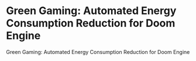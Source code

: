# Green Gaming: Automated Energy Consumption Reduction for Doom Engine
Green Gaming: Automated Energy Consumption Reduction for Doom Engine
